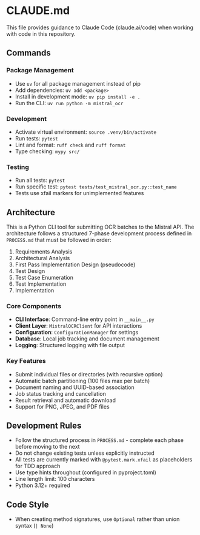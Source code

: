 # CLAUDE.md

This file provides guidance to Claude Code (claude.ai/code) when working with code in this repository.

## Commands

### Package Management
- Use `uv` for all package management instead of pip
- Add dependencies: `uv add <package>`
- Install in development mode: `uv pip install -e .`
- Run the CLI: `uv run python -m mistral_ocr`

### Development
- Activate virtual environment: `source .venv/bin/activate`
- Run tests: `pytest`
- Lint and format: `ruff check` and `ruff format`
- Type checking: `mypy src/`

### Testing
- Run all tests: `pytest`
- Run specific test: `pytest tests/test_mistral_ocr.py::test_name`
- Tests use xfail markers for unimplemented features

## Architecture

This is a Python CLI tool for submitting OCR batches to the Mistral API. The architecture follows a structured 7-phase development process defined in `PROCESS.md` that must be followed in order:

1. Requirements Analysis
2. Architectural Analysis 
3. First Pass Implementation Design (pseudocode)
4. Test Design
5. Test Case Enumeration
6. Test Implementation
7. Implementation

### Core Components
- **CLI Interface**: Command-line entry point in `__main__.py`
- **Client Layer**: `MistralOCRClient` for API interactions
- **Configuration**: `ConfigurationManager` for settings
- **Database**: Local job tracking and document management
- **Logging**: Structured logging with file output

### Key Features
- Submit individual files or directories (with recursive option)
- Automatic batch partitioning (100 files max per batch)
- Document naming and UUID-based association
- Job status tracking and cancellation
- Result retrieval and automatic download
- Support for PNG, JPEG, and PDF files

## Development Rules

- Follow the structured process in `PROCESS.md` - complete each phase before moving to the next
- Do not change existing tests unless explicitly instructed
- All tests are currently marked with `@pytest.mark.xfail` as placeholders for TDD approach
- Use type hints throughout (configured in pyproject.toml)
- Line length limit: 100 characters
- Python 3.12+ required

## Code Style
- When creating method signatures, use `Optional` rather than union syntax (`| None`)
